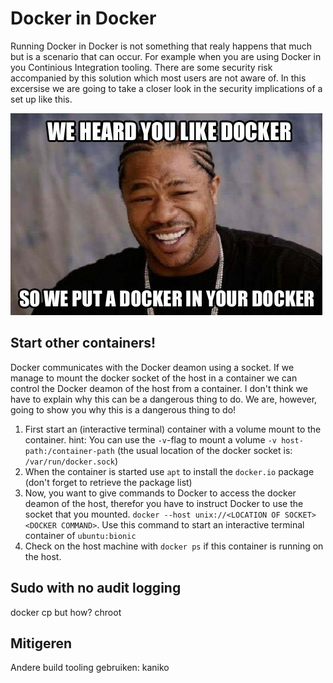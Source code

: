 # Docker in Docker

Running Docker in Docker is not something that realy happens that much but is a scenario that can occur. For example when you are using Docker in you Continious Integration tooling. There are some security risk accompanied by this solution which most users are not aware of. In this excersise we are going to take a closer look in the security implications of a set up like this.

![yo dawg](img/docker-meme.jpg)

## Start other containers!

Docker communicates with the Docker deamon using a socket. If we manage to mount the docker socket of the host in a container we can control the Docker deamon of the host from a container. I don't think we have to explain why this can be a dangerous thing to do. We are, however, going to show you why this is a dangerous thing to do!

1. First start an (interactive terminal) container with a volume mount to the container. hint: You can use the `-v`-flag to mount a volume `-v host-path:/container-path` (the usual location of the docker socket is: `/var/run/docker.sock`)
2. When the container is started use `apt` to install the `docker.io` package (don't forget to retrieve the package list)
3. Now, you want to give commands to Docker to access the docker deamon of the host, therefor you have to instruct Docker to use the socket that you mounted. `docker --host unix://<LOCATION OF SOCKET> <DOCKER COMMAND>`. Use this command to start an interactive terminal container of `ubuntu:bionic`
4. Check on the host machine with `docker ps` if this container is running on the host.

## Sudo with no audit logging

docker cp
but how?
chroot

## Mitigeren

Andere build tooling gebruiken: kaniko

